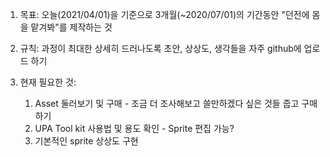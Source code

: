 1. 목표: 오늘(2021/04/01)을 기준으로 3개월(~2020/07/01)의 기간동안 "던전에 몸을 맡겨봐"를 제작하는 것
2. 규칙: 과정이 최대한 상세히 드러나도록 초안, 상상도, 생각들을 자주 github에 업로드 하기
3. 현재 필요한 것:
    
    1) Asset 둘러보기 및 구매 - 조금 더 조사해보고 쓸만하겠다 싶은 것들 줍고 구매하기
    2) UPA Tool kit 사용법 및 용도 확인 - Sprite 편집 가능?
    3) 기본적인 sprite 상상도 구현
